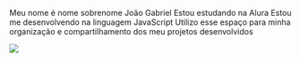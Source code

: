 Meu nome é nome sobrenome João Gabriel
Estou estudando na Alura
Estou me desenvolvendo na linguagem JavaScript
Utilizo esse espaço para minha organização e compartilhamento dos meu projetos desenvolvidos


![](https://media1.tenor.com/m/MMZ91nXAGU8AAAAC/ja.gif)



